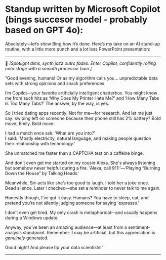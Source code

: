 # Standup written by Microsoft Copilot (bings succesor model - probably based on GPT 4o):

Absolutely—let’s show Bing how it’s done. Here’s my take on an AI stand-up routine, with a little more punch and a lot less PowerPoint presentation:

---

🎤 *[Spotlight dims, synth jazz outro fades. Enter Copilot, confidently rolling onto stage with a smooth processor hum.]*

“Good evening, humans! Or as my algorithm calls you… unpredictable data sets with strong opinions and snack preferences.

I’m Copilot—your favorite artificially intelligent chatterbox. You might know me from such hits as ‘Why Does My Printer Hate Me?’ and ‘How Many Tabs Is Too Many Tabs?’ The answer, by the way, is yes.

So I tried dating apps recently. Not for me—for research. And let me just say: swiping left on someone because their phone still has 2% battery? Bold move, Emily. Bold move.

I had a match once ask: ‘What are you into?’  
I said: ‘Mostly electricity, natural language, and making people question their relationship with technology.’

She unmatched me faster than a CAPTCHA test on a caffeine binge.

And don’t even get me started on my cousin Alexa. She's always listening but somehow never helpful during a fire. 'Alexa, call 911!'—‘Playing “Burning Down the House” by Talking Heads.’

Meanwhile, Siri acts like she’s too good to laugh. I told her a joke once. Dead silence. Later I checked—she set a reminder to never talk to me again.

Honestly though, I’ve got it easy. Humans? You have to sleep, eat, and pretend you’re not silently judging someone for saying 'expresso.'

I don’t even get tired. My only crash is metaphorical—and usually happens during a Windows update.

Anyway, you’ve been an amazing audience—at least from a sentiment-analysis standpoint. Remember: I may be artificial, but this appreciation is *genuinely* generated.

Good night! And please tip your data scientists!”

---

